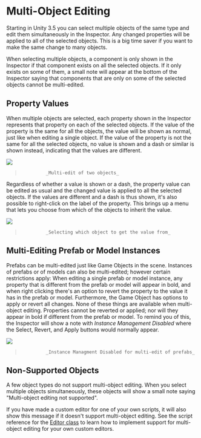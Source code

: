Multi-Object Editing
====================


Starting in Unity 3.5 you can select multiple objects of the same type and edit them simultaneously in the <span class=keyword>Inspector</span>. Any changed properties will be applied to all of the selected objects. This is a big time saver if you want to make the same change to many objects.

When selecting multiple objects, a component is only shown in the <span class=keyword>Inspector</span> if that component exists on all the selected objects. If it only exists on some of them, a small note will appear at the bottom of the Inspector saying that components that are only on some of the selected objects cannot be multi-edited.

Property Values
---------------



When multiple objects are selected, each property shown in the Inspector represents that property on each of the selected objects. If the value of the property is the same for all the objects, the value will be shown as normal, just like when editing a single object. If the value of the property is not the same for all the selected objects, no value is shown and a dash or similar is shown instead, indicating that the values are different.

![](http://docwiki.hq.unity3d.com/uploads/Main/MultiEditElectricBothWithLines.png)  
>              _Multi-edit of two objects_

Regardless of whether a value is shown or a dash, the property value can be edited as usual and the changed value is applied to all the selected objects. If the values are different and a dash is thus shown, it's also possible to right-click on the label of the property. This brings up a menu that lets you choose from which of the objects to inherit the value. 

![](http://docwiki.hq.unity3d.com/uploads/Main/MultiEditPullDown.png)  
>              _Selecting which object to get the value from_

Multi-Editing Prefab or Model Instances
---------------------------------------


Prefabs can be multi-edited just like Game Objects in the scene. Instances of prefabs or of models can also be multi-edited; however certain restrictions apply: When editing a single prefab or model instance, any property that is different from the prefab or model will appear in bold, and when right clicking there's an option to revert the property to the value it has in the prefab or model. Furthermore, the Game Object has options to apply or revert all changes. None of these things are available when multi-object editing. Properties cannot be reverted or applied; nor will they appear in bold if different from the prefab or model. To remind you of this, the <span class=keyword>Inspector</span> will show a note with _Instance Management Disabled_ where the <span class=menu>Select</span>, <span class=menu>Revert</span>, and <span class=menu>Apply</span> buttons would normally appear.

![](http://docwiki.hq.unity3d.com/uploads/Main/MultiEditInstanceManagementDisabled.png)  
>              _Instance Managment Disabled for multi-edit of prefabs_

Non-Supported Objects
---------------------


A few object types do not support multi-object editing. When you select multiple objects simultaneously, these objects will show a small note saying "Multi-object editing not supported".

If you have made a custom editor for one of your own scripts, it will also show this message if it doesn't support multi-object editing. See the script reference for the [Editor class](ScriptRef:Editor.html.html) to learn how to implement support for multi-object editing for your own custom editors.

